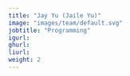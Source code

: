 ```yaml
---
title: "Jay Yu (Jaile Yu)"
image: "images/team/default.svg"
jobtitle: "Programming"
igurl: 
ghurl: 
liurl:
weight: 2
---
```



